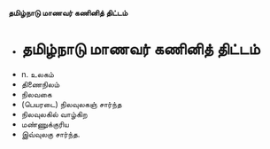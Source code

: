**தமிழ்நாடு மாணவர் கணினித் திட்டம்**
- # தமிழ்நாடு மாணவர் கணினித் திட்டம்
- n. உலகம்
- திணைநிலம்
- நிலவகை
- (பெயரடை) நிலவுலகஞ் சார்ந்த
- நிலவுலகில் வாழ்கிற
- மண்ணுக்குரிய
- இவ்வுலகு சார்ந்த.

